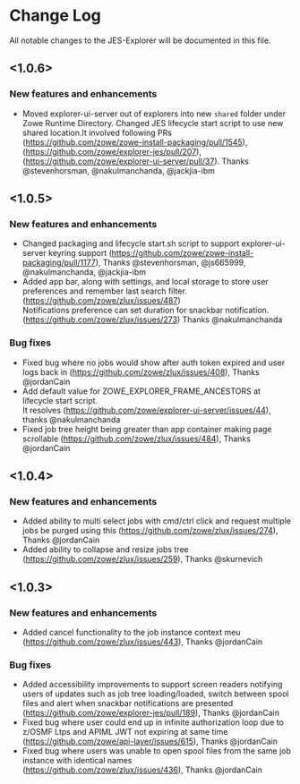 # Change Log
All notable changes to the JES-Explorer will be documented in this file.

## <1.0.6>

### New features and enhancements
- Moved explorer-ui-server out of explorers into new `shared` folder under Zowe Runtime Directory. Changed JES lifecycle start script to use new shared location.It involved following PRs (https://github.com/zowe/zowe-install-packaging/pull/1545), (https://github.com/zowe/explorer-jes/pull/207), (https://github.com/zowe/explorer-ui-server/pull/37). Thanks @stevenhorsman, @nakulmanchanda, @jackjia-ibm

## <1.0.5>

### New features and enhancements
- Changed packaging and lifecycle start.sh script to support explorer-ui-server keyring support (https://github.com/zowe/zowe-install-packaging/pull/1177), Thanks @stevenhorsman, @js665999, @nakulmanchanda, @jackjia-ibm
- Added app bar, along with settings, and local storage to store user preferences and remember last search filter.(https://github.com/zowe/zlux/issues/487)    
  Notifications preference can set duration for snackbar notification.(https://github.com/zowe/zlux/issues/273) Thanks @nakulmanchanda

### Bug fixes
- Fixed bug where no jobs would show after auth token expired and user logs back in (https://github.com/zowe/zlux/issues/408), Thanks @jordanCain
- Add default value for ZOWE_EXPLORER_FRAME_ANCESTORS at lifecycle start script.           
  It resolves (https://github.com/zowe/explorer-ui-server/issues/44), thanks @nakulmanchanda
- Fixed job tree height being greater than app container making page scrollable (https://github.com/zowe/zlux/issues/484), Thanks @jordanCain

## <1.0.4>

### New features and enhancements
- Added ability to multi select jobs with cmd/ctrl click and request multiple jobs be purged using this (https://github.com/zowe/zlux/issues/274), Thanks @jordanCain
- Added ability to collapse and resize jobs tree (https://github.com/zowe/zlux/issues/259), Thanks @skurnevich

## <1.0.3>

### New features and enhancements
<!--- - Format: Added support for <xx>. (Issue/PR number) [Doc link if any] [Thanks @contributor] --->
- Added cancel functionality to the job instance context meu (https://github.com/zowe/zlux/issues/443), Thanks @jordanCain

### Bug fixes
<!--- - Format: Fixed <xx>. (Issue/PR number) [Doc link if any] [Thanks @contributor] --->
- Added accessibility improvements to support screen readers notifying users of updates such as job tree loading/loaded, switch between spool files and alert when snackbar notifications are presented (https://github.com/zowe/explorer-jes/pull/189), Thanks @jordanCain
- Fixed bug where user could end up in infinite authorization loop due to z/OSMF Ltps and APIML JWT not expiring at same time (https://github.com/zowe/api-layer/issues/615), Thanks @jordanCain
- Fixed bug where users was unable to open spool files from the same job instance with identical names (https://github.com/zowe/zlux/issues/436), Thanks @jordanCain

